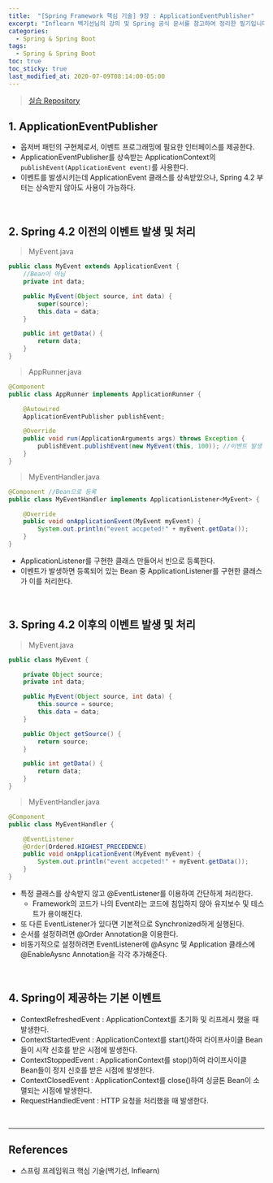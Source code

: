 ```yaml
---
title:  "[Spring Framework 핵심 기술] 9장 : ApplicationEventPublisher"
excerpt: "Inflearn 백기선님의 강의 및 Spring 공식 문서를 참고하여 정리한 필기입니다."
categories:
  - Spring & Spring Boot
tags:
  - Spring & Spring Boot
toc: true
toc_sticky: true
last_modified_at: 2020-07-09T08:14:00-05:00
---
```


> [실습 Repository](https://github.com/xlffm3/spring-learning-test/tree/inflearn-core)

## 1. ApplicationEventPublisher

* 옵저버 패턴의 구현체로서, 이벤트 프로그래밍에 필요한 인터페이스를 제공한다.
* ApplicationEventPublisher를 상속받는 ApplicationContext의 ``publishEvent(ApplicationEvent event)``를 사용한다.
* 이벤트를 발생시키는데 ApplicationEvent 클래스를 상속받았으나, Spring 4.2 부터는 상속받지 않아도 사용이 가능하다.

<br>

## 2. Spring 4.2 이전의 이벤트 발생 및 처리

> MyEvent.java

```java
public class MyEvent extends ApplicationEvent {
    //Bean이 아님
    private int data;

    public MyEvent(Object source, int data) {
        super(source);
        this.data = data;
    }

    public int getData() {
        return data;
    }
}
```

> AppRunner.java

```java
@Component
public class AppRunner implements ApplicationRunner {

    @Autowired
    ApplicationEventPublisher publishEvent;

    @Override
    public void run(ApplicationArguments args) throws Exception {
        publishEvent.publishEvent(new MyEvent(this, 100)); //이벤트 발생
    }
}
```

> MyEventHandler.java

```java
@Component //Bean으로 등록
public class MyEventHandler implements ApplicationListener<MyEvent> {

    @Override
    public void onApplicationEvent(MyEvent myEvent) {
        System.out.println("event accpeted!" + myEvent.getData());
    }
}
```

* ApplicationListener를 구현한 클래스 만들어서 빈으로 등록한다.
* 이벤트가 발생하면 등록되어 있는 Bean 중 ApplicationListener를 구현한 클래스가 이를 처리한다.

<br>

## 3. Spring 4.2 이후의 이벤트 발생 및 처리

> MyEvent.java

```java
public class MyEvent {

    private Object source;
    private int data;

    public MyEvent(Object source, int data) {
        this.source = source;
        this.data = data;
    }

    public Object getSource() {
        return source;
    }

    public int getData() {
        return data;
    }
}
```

> MyEventHandler.java

```java
@Component
public class MyEventHandler {

    @EventListener
    @Order(Ordered.HIGHEST_PRECEDENCE)
    public void onApplicationEvent(MyEvent myEvent) {
        System.out.println("event accpeted!" + myEvent.getData());
    }
}
```

* 특정 클래스를 상속받지 않고 @EventListener를 이용하여 간단하게 처리한다.
  * Framework의 코드가 나의 Event라는 코드에 침입하지 않아 유지보수 및 테스트가 용이해진다.
* 또 다른 EventListener가 있다면 기본적으로 Synchronized하게 실행된다.
* 순서를 설정하려면 @Order Annotation을 이용한다.
* 비동기적으로 설정하려면 EventListener에 @Async 및 Application 클래스에 @EnableAysnc Annotation을 각각 추가해준다.

<br>

## 4. Spring이 제공하는 기본 이벤트

* ContextRefreshedEvent : ApplicationContext를 초기화 및 리프레시 했을 때 발생한다.
* ContextStartedEvent : ApplicationContext를 start()하여 라이프사이클 Bean들이 시작 신호를 받은 시점에 발생한다.
* ContextStoppedEvent : ApplicationContext를 stop()하여 라이프사이클 Bean들이 정지 신호를 받은 시점에 발생한다.
* ContextClosedEvent : ApplicationContext를 close()하여 싱글톤 Bean이 소멸되는 시점에 발생한다.
* RequestHandledEvent : HTTP 요청을 처리했을 때 발생한다.

<br>

---

## References

*	스프링 프레임워크 핵심 기술(백기선, Inflearn)
